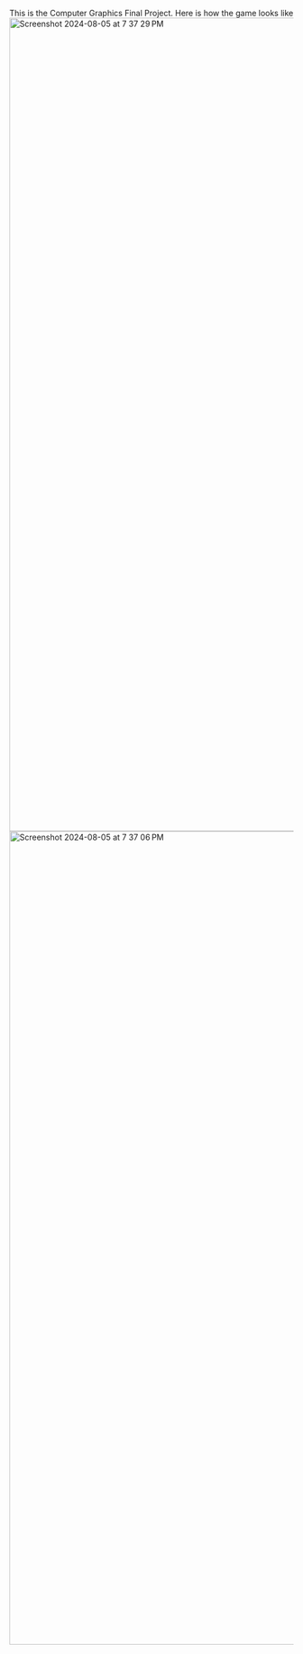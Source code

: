 This is the Computer Graphics Final Project. Here is how the game looks like
<img width="1440" alt="Screenshot 2024-08-05 at 7 37 29 PM" src="https://github.com/user-attachments/assets/4bfa98a5-9631-4372-8537-4317a122197a">
<img width="1440" alt="Screenshot 2024-08-05 at 7 37 06 PM" src="https://github.com/user-attachments/assets/f3cce378-9d99-4ea6-abfc-f46b09445904">
